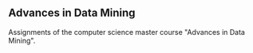 ## Advances in Data Mining

Assignments of the computer science master course "Advances in Data Mining".
